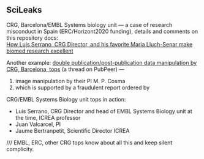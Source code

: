 ## SciLeaks

CRG, Barcelona/EMBL Systems biology unit — a case of research misconduct in Spain (ERC/Horizont2020 funding),
details and comments on this repository docs:\
[How Luis Serrano, CRG Director, and his favorite Maria Lluch-Senar make biomed research excellent](http://jwapatoo.blogspot.com)

Another example: [double publication/post-publication data manipulation by CRG, Barcelona, tops](https://pubpeer.com/publications/9A95DC80EA54D591EE073D5BE1A047)
(a thread on PubPeer) —

1. image manipulation by their PI M. P. Cosma
2. which is supported by a fraudulent report ordered by

CRG/EMBL Systems Biology unit tops in action:

+ Luis Serrano, CRG Director and head of EMBL Systems Biology unit at the time, ICREA professor
+ Juan Valcarcel, PI
+ Jaume Bertranpetit, Scientific Director ICREA

/// EMBL, ERC, other CRG tops know about all this and keep silent complicity.

